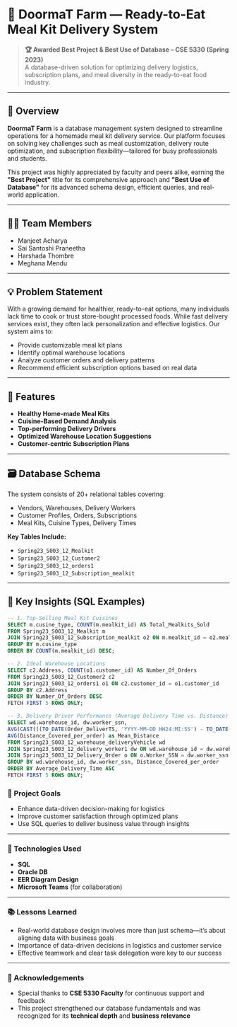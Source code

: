 # 🥗 DoormaT Farm — Ready-to-Eat Meal Kit Delivery System

> **🏆 Awarded Best Project & Best Use of Database – CSE 5330 (Spring 2023)**  
> A database-driven solution for optimizing delivery logistics, subscription plans, and meal diversity in the ready-to-eat food industry.

---

## 📌 **Overview**

**DoormaT Farm** is a database management system designed to streamline operations for a homemade meal kit delivery service. Our platform focuses on solving key challenges such as meal customization, delivery route optimization, and subscription flexibility—tailored for busy professionals and students.

This project was highly appreciated by faculty and peers alike, earning the **"Best Project"** title for its comprehensive approach and **"Best Use of Database"** for its advanced schema design, efficient queries, and real-world application.

---

## 👩‍💻 **Team Members**

- Manjeet Acharya  
- Sai Santoshi Praneetha  
- Harshada Thombre  
- Meghana Mendu

---

## 💡 **Problem Statement**

With a growing demand for healthier, ready-to-eat options, many individuals lack time to cook or trust store-bought processed foods. While fast delivery services exist, they often lack personalization and effective logistics. Our system aims to:

- Provide customizable meal kit plans  
- Identify optimal warehouse locations  
- Analyze customer orders and delivery patterns  
- Recommend efficient subscription options based on real data

---

## 🧩 **Features**

- **Healthy Home-made Meal Kits**  
- **Cuisine-Based Demand Analysis**  
- **Top-performing Delivery Drivers**  
- **Optimized Warehouse Location Suggestions**  
- **Customer-centric Subscription Plans**

---

## 🗃️ **Database Schema**

The system consists of 20+ relational tables covering:

- Vendors, Warehouses, Delivery Workers  
- Customer Profiles, Orders, Subscriptions  
- Meal Kits, Cuisine Types, Delivery Times

**Key Tables Include:**

- `Spring23_S003_12_Mealkit`  
- `Spring23_S003_12_Customer2`  
- `Spring23_S003_12_orders1`  
- `Spring23_S003_12_Subscription_mealkit`  

---

## 🧠 **Key Insights (SQL Examples)**

```sql
-- 1. Top-Selling Meal Kit Cuisines
SELECT m.cusine_type, COUNT(m.mealkit_id) AS Total_Mealkits_Sold
FROM Spring23_S003_12_Mealkit m
JOIN Spring23_S003_12_Subscription_mealkit o2 ON m.mealkit_id = o2.mealkit_id
GROUP BY m.cusine_type
ORDER BY COUNT(m.mealkit_id) DESC;

-- 2. Ideal Warehouse Locations
SELECT c2.Address, COUNT(o1.customer_id) AS Number_Of_Orders
FROM Spring23_S003_12_Customer2 c2
JOIN Spring23_S003_12_orders1 o1 ON c2.customer_id = o1.customer_id
GROUP BY c2.Address
ORDER BY Number_Of_Orders DESC
FETCH FIRST 5 ROWS ONLY;

-- 3. Delivery Driver Performance (Average Delivery Time vs. Distance)
SELECT wd.warehouse_id, dw.worker_ssn,
AVG(CAST(((TO_DATE(Order_DeliverTS, 'YYYY-MM-DD HH24:MI:SS') - TO_DATE(Order_PickupTS, 'YYYY-MM-DD HH24:MI:SS'))*24*60) AS DECIMAL(10,2))) AS Average_Delivery_Time,
AVG(Distance_Covered_per_order) as Mean_Distance
FROM Spring23_S003_12_warehouse_deliveryVehicle wd
JOIN Spring23_S003_12_delivery_worker1 dw ON wd.warehouse_id = dw.warehouse_id
JOIN Spring23_S003_12_Delivery_Order o ON o.Worker_SSN = dw.worker_ssn
GROUP BY wd.warehouse_id, dw.worker_ssn, Distance_Covered_per_order
ORDER BY Average_Delivery_Time ASC
FETCH FIRST 5 ROWS ONLY;
```

### **🎯 Project Goals**
- Enhance data-driven decision-making for logistics  
- Improve customer satisfaction through optimized plans  
- Use SQL queries to deliver business value through insights  

---

### **🧪 Technologies Used**
- **SQL**  
- **Oracle DB**  
- **EER Diagram Design**  
- **Microsoft Teams** (for collaboration)  

---

### **📚 Lessons Learned**
- Real-world database design involves more than just schema—it’s about aligning data with business goals  
- Importance of data-driven decisions in logistics and customer service  
- Effective teamwork and clear task delegation were key to our success  

---

### **🙌 Acknowledgements**
- Special thanks to **CSE 5330 Faculty** for continuous support and feedback  
- This project strengthened our database fundamentals and was recognized for its **technical depth** and **business relevance**

